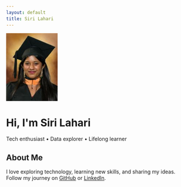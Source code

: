 ```yaml
---
layout: default
title: Siri Lahari
---
```


<div class="hero">
  <img src="/assets/profile.jpg" alt="Siri Lahari" class="profile-pic">
  <h1>Hi, I'm Siri Lahari</h1>
  <p class="subtitle">Tech enthusiast • Data explorer • Lifelong learner</p>
</div>

<div class="about">
  <h2>About Me</h2>
  <p>
    I love exploring technology, learning new skills, and sharing my ideas.
    Follow my journey on <a href="https://github.com/sirilahari10">GitHub</a> 
    or <a href="https://www.linkedin.com/in/sirilahari10/">LinkedIn</a>.
  </p>
</div>


